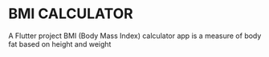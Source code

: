 # BMI CALCULATOR

A Flutter project
BMI (Body Mass Index) calculator app is a measure of body fat based on height and weight

